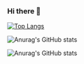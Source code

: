 ### Hi there 👋

<!--
**cy-arctique/cy-arctique** is a ✨ _special_ ✨ repository because its `README.md` (this file) appears on your GitHub profile.

Here are some ideas to get you started:

- 🔭 I’m currently working on ...
- 🌱 I’m currently learning ...
- 👯 I’m looking to collaborate on ...
- 🤔 I’m looking for help with ...
- 💬 Ask me about ...
- 📫 How to reach me: ...
- 😄 Pronouns: ...
- ⚡ Fun fact: ...
-->

[![Top Langs](https://github-readme-stats.vercel.app/api/top-langs/?username=cy-arctique&layout=compact)](https://github.com/cy-arctique/github-readme-stats)

![Anurag's GitHub stats](https://github-readme-stats.vercel.app/api?username=cy-arctique&count_private=true)

![Anurag's GitHub stats](https://github-readme-stats.vercel.app/api?username=cy-arctique&show_icons=true&theme=gruvbox)
